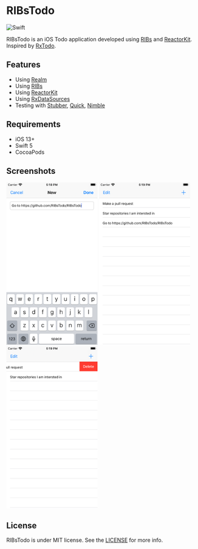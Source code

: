 RIBsTodo
======

![Swift](https://img.shields.io/badge/Swift-5.0-orange.svg)

RIBsTodo is an iOS Todo application developed using [RIBs](https://github.com/uber/RIBs) and [ReactorKit](https://github.com/devxoul/ReactorKit). Inspired by [RxTodo](https://github.com/devxoul/RxTodo).

Features
--------

* Using [Realm](https://github.com/realm/realm-cocoa)
* Using [RIBs](https://github.com/uber/RIBs)
* Using [ReactorKit](https://github.com/devxoul/ReactorKit)
* Using [RxDataSources](https://github.com/RxSwiftCommunity/RxDataSources)
* Testing with [Stubber](https://github.com/devxoul/Stubber), [Quick](https://github.com/Quick/Quick), [Nimble](https://github.com/Quick/Nimble)

Requirements
------------

* iOS 13+
* Swift 5
* CocoaPods

Screenshots
-----------
<img width="240" src="images/../RIBsTodo/Resources/Simulator%20Screen%20Shot%20-%20iPhone%208%20-%202020-05-05%20at%2017.18.51.png"> <img width="240" src="images/../RIBsTodo/Resources/Simulator%20Screen%20Shot%20-%20iPhone%208%20-%202020-05-05%20at%2017.19.30.png"> <img width="240" src="images/../RIBsTodo/Resources/Simulator%20Screen%20Shot%20-%20iPhone%208%20-%202020-05-05%20at%2017.19.59.png">


License
-------

RIBsTodo is under MIT license. See the [LICENSE](LICENSE) for more info.
